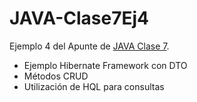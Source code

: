 # JAVA-Clase7Ej4
Ejemplo 4 del Apunte de [JAVA Clase 7](https://profmatiasgarcia.com.ar/uploads/tutoriales/ClaseTeoricaJAVA7.pdf). 
<ul>
  <li> Ejemplo Hibernate Framework con DTO </li>
  <li> Métodos CRUD </li>
  <li> Utilización de HQL para consultas </li>
</ul> 
